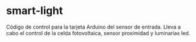 # smart-light
Código de control para la tarjeta Arduino del sensor de entrada. Lleva a cabo el control de la celda fotovoltaica, sensor proximidad y luminarias led.
